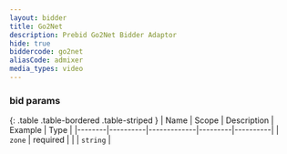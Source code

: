 ```yaml
---
layout: bidder
title: Go2Net
description: Prebid Go2Net Bidder Adaptor
hide: true
biddercode: go2net
aliasCode: admixer
media_types: video
---
```


### bid params

{: .table .table-bordered .table-striped }
| Name   | Scope    | Description | Example | Type     |
|--------|----------|-------------|---------|----------|
| `zone` | required |             |         | `string` |
